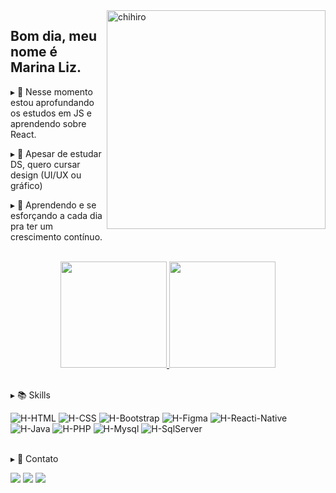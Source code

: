 
<img align="right" alt="chihiro" width="350px" src="https://c.tenor.com/XqJMTqAM2rgAAAAi/flying-falling.gif">

<!--https://c.tenor.com/-AyTtMgs2mMAAAAi/nyan-cat-nyan.gif -->
<!-- https://c.tenor.com/3ffP5mL1yJUAAAAi/pokemon-vaporeon.gif -->

## Bom dia, meu nome é Marina Liz.

<div>
  <p>▸ 🔎 Nesse momento estou aprofundando os estudos em JS e aprendendo sobre React.</p>
  <p>▸ 🎨 Apesar de estudar DS, quero cursar design (UI/UX ou gráfico)</p>
  <p>▸ 🌱 Aprendendo e se esforçando a cada dia pra ter um crescimento contínuo.</p>

</div>

<br>

<div align="center">
  <a href="https://github.com/m-arina">
   <img height="170em" src="https://github-readme-stats.vercel.app/api?username=marina&show_icons=true&theme=github_dark&include_all_commits=true&count_private=true"/>
   <img height="170em" src="https://github-readme-stats.vercel.app/api/top-langs/?username=m-arina&layout=compact&langs_count=7&theme=github_dark"/>
  </a>
</div>

<br>

<div>
  <p>▸ 📚 Skills </p>
  <img alt="H-HTML" src="https://img.shields.io/badge/html5-%23E34F26.svg?style=for-the-badge&logo=html5&logoColor=white">
  <img alt="H-CSS" src="https://img.shields.io/badge/css3-%231572B6.svg?style=for-the-badge&logo=css3&logoColor=white">
  <img alt="H-Bootstrap" src="https://img.shields.io/badge/Bootstrap-563D7C?style=for-the-badge&logo=bootstrap&logoColor=white">
  <img alt="H-Figma" src="https://img.shields.io/badge/figma-%23F24E1E.svg?style=for-the-badge&logo=figma&logoColor=white">
  <img alt="H-Reacti-Native" src="https://img.shields.io/badge/React_Native-20232A?style=for-the-badge&logo=react&logoColor=61DAFB"><br>
  <img alt="H-Java" src="https://img.shields.io/badge/Java-ED8B00?style=for-the-badge&logo=java&logoColor=white">
  <img alt="H-PHP" src="https://img.shields.io/badge/php-%23777BB4.svg?style=for-the-badge&logo=php&logoColor=white">
  <img alt="H-Mysql" src="https://img.shields.io/badge/MySQL-00000F?style=for-the-badge&logo=mysql&logoColor=white">
  <img alt="H-SqlServer" src="https://img.shields.io/badge/Microsoft_SQL_Server-CC2927?style=for-the-badge&logo=microsoft-sql-server&logoColor=white">
</div>

<br>

<div>
  <p>▸ 🔗 Contato </p>
  <a href="https://instagram.com/_marinaliz" target="_blank"><img src="https://img.shields.io/badge/-Instagram-%23E4405F?style=for-the-badge&logo=instagram&logoColor=white" target="_blank"></a>
  <a href = "mailto:somarinaliz@gmail.com"><img src="https://img.shields.io/badge/-Gmail-D14836?style=for-the-badge&logo=gmail&logoColor=white" target="_blank"></a>
  <a href="https://www.linkedin.com/in/marina-oliveira-7653041b8/" target="_blank"><img src="https://img.shields.io/badge/-LinkedIn-%230077B5?style=for-the-badge&logo=linkedin&logoColor=white" target="_blank"></a>
</div>
